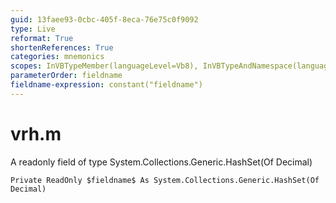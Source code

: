 ```yaml
---
guid: 13faee93-0cbc-405f-8eca-76e75c0f9092
type: Live
reformat: True
shortenReferences: True
categories: mnemonics
scopes: InVBTypeMember(languageLevel=Vb8), InVBTypeAndNamespace(languageLevel=Vb8)
parameterOrder: fieldname
fieldname-expression: constant("fieldname")
---
```


# vrh.m

A readonly field of type System.Collections.Generic.HashSet(Of Decimal)

```
Private ReadOnly $fieldname$ As System.Collections.Generic.HashSet(Of Decimal)
```
